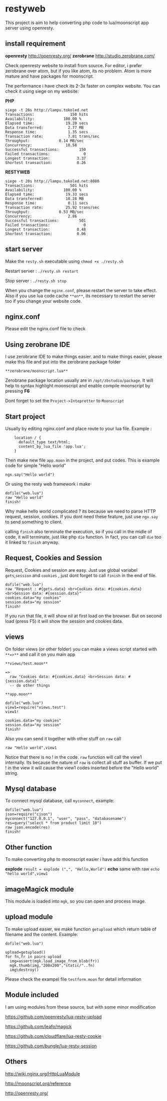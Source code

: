 # restyweb
This project is aim to help converting php code to lua/moonscript app server using openresty.
## install requirement
**openresty** http://openresty.org/
**zerobrane** http://studio.zerobrane.com/

Check openresty website to install from source. For editor, i prefer zerobrane over atom, but if you like atom, its no problem. Atom is more mature and have packages for moonscript.

The performance i have check its 2-3x faster on complex website. You can check it using siege on my website:

**PHP**
```
siege -t 20s http://lampu.tokoled.net
Transactions:		         150 hits
Availability:		      100.00 %
Elapsed time:		       19.20 secs
Data transferred:	        2.77 MB
Response time:		        1.35 secs
Transaction rate:	        7.81 trans/sec
Throughput:		        0.14 MB/sec
Concurrency:		       10.58
Successful transactions:         150
Failed transactions:	           0
Longest transaction:	        3.37
Shortest transaction:	        0.26
```

**RESTYWEB**
```
siege -t 20s http://lampu.tokoled.net:8080
Transactions:		         501 hits
Availability:		      100.00 %
Elapsed time:		       19.33 secs
Data transferred:	       10.28 MB
Response time:		        0.11 secs
Transaction rate:	       25.92 trans/sec
Throughput:		        0.53 MB/sec
Concurrency:		        2.86
Successful transactions:         501
Failed transactions:	           0
Longest transaction:	        0.48
Shortest transaction:	        0.06

```

## start server
Make the `resty.sh` executable using `chmod +x ./resty.sh`

Restart server : `./resty.sh restart`

Stop server : `./resty.sh stop`


When you change the `nginx.conf`, please restart the server to take effect. Also if you use lua code cache `**on**`, its necessary to restart the server too if you change your website code.

## nginx.conf
Please edit the nginx.conf file to check

## Using zerobrane IDE
I use zerobrane IDE to make things easier. and to make things easier, please make this file and put into the zerobrane package folder

`**zerobrane/moonscript.lua**`

Zerobrane package location usually are in `/opt/zbstudio/package`. It will help to syntax highlight moonscript and enable compile moonscript by pressing **F6**

Dont forget to set the `Project->Intepretter` to `Moonscript`

## Start project
Usually by editing nginx.conf and place route to your lua file. Example :

```
    location / {
      default_type text/html;
      content_by_lua_file 'app.lua';
    }
```

Then make new file `app.moon` in the project, and put codes. This is example code for simple "Hello world"

```
ngx.say("Hello world")
```

Or using the resty web framework i make

```
dofile("web.lua")
raw "Hello world"
finish!
```

Why make hello world complicated ? its because we need to parse HTTP request, session, cookies. If you dont need these feature, just use `ngx.say` to send something to client.

calling `finish` also terminate the execution, so if you call in the midle of code, it will terminate, just like php `die` function. In fact, you can call `die` too it linked to `finish` anyway.

## Request, Cookies and Session
Request, Cookies and session are easy. Just use global variabel `gets`,`session` and `cookies` , just dont forget to call `finish` in the end of file.

```
dofile("web.lua")
raw "Request : #{gets.data} <br>Cookies data: #{cookies.data} <br>Session data: #{session.data}"
cookies.data="my cookies"
session.data="my session"
finish!
```

If you run that file, it will show nil at first load on the browser. But on second load (press F5) it will show the session and cookies data.

## views
On folder views (or other folder) you can make a views script started with `**=>**` and call it on you main app

`**views/test.moon**`
```
=>
  raw "Cookies data: #{cookies.data} <br>Session data: #{session.data}"
  -- do other things	
```

`**app.moon**`
```
dofile("web.lua")
view1=require("views.test")
view1!

cookies.data="my cookies"
session.data="my session"
finish!
```

Also you can send it together with other stuff on `raw` call

```
raw "Hello world",view1
```

Notice that there is no ! in the code. `raw` function will call the view1 internally. Its because the nature of `raw` is collect all stuff as buffer. 
If we put ! in the view it will cause the view1 codes inserted before the "Hello world" string.

## Mysql database
To connect mysql database, call `myconnect`, example:

```
dofile("web.lua")
json=require("cjson")
myconnect("127.0.0.1", "user", "pass", "databasename")
res=query("select * from product limit 10")
raw json.encode(res)
finish!
```

## Other function
To make converting php to moonscript easier i have add this function

**explode**
`result = explode (",", "Hello,World")`
**echo** same with raw `echo "hello world",view1`


## imageMagick module
This module is loaded into `mgk`, so you can open and process image.

## upload module
To make upload easier, we make function `getupload` which return table of filename and the content. Example:

```
dofile("web.lua")

upload=getupload()
for fn,fr in pairs upload
  img=assert(mgk.load_image_from_blob(fr))
  mgk.thumb(img,"200x200","static/"..fn)
  img\destroy() 
```

Please check the exampel file `testform.moon` for detail information

## Module included
I am using modules from these source, but with some minor modification

https://github.com/openresty/lua-resty-upload

https://github.com/leafo/magick

https://github.com/cloudflare/lua-resty-cookie

https://github.com/bungle/lua-resty-session

## Others
http://wiki.nginx.org/HttpLuaModule

http://moonscript.org/reference


http://openresty.org/
